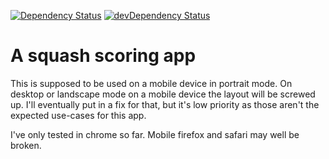 [![Dependency Status](https://david-dm.org/bjdixon/squash-score.svg)](https://david-dm.org/bjdixon/squash-score)
[![devDependency Status](https://david-dm.org/bjdixon/squash-score/dev-status.svg)](https://david-dm.org/bjdixon/squash-score#info=devDependencies)

# A squash scoring app

This is supposed to be used on a mobile device in portrait mode. On desktop or landscape mode on a mobile device the layout will be screwed up. I'll eventually put in a fix for that, but it's low priority as those aren't the expected use-cases for this app.

I've only tested in chrome so far. Mobile firefox and safari may well be broken.
